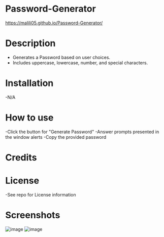 # Password-Generator
https://malili05.github.io/Password-Generator/

# Description
  - Generates a Password based on user choices.
  - Includes uppercase, lowercase, number, and special characters.
# Installation
  -N/A
# How to use
  -Click the button for "Generate Password"
  -Answer prompts presented in the window alerts
  -Copy the provided password
# Credits

# License
 -See repo for License information
# Screenshots
![image](https://github.com/Malili05/Password-Generator/assets/141981157/91668dfe-ccb6-4631-ba21-ffc577639436)
![image](https://github.com/Malili05/Password-Generator/assets/141981157/d6fa982d-63f5-4264-8dc7-c5feed170339)
